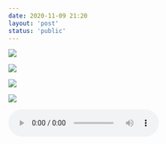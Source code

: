 ```yaml
---
date: 2020-11-09 21:20
layout: 'post'
status: 'public'
---
```


![](https://data-hz-pds.teambition.net/5fb360b822a1152c92044f8a9cc093a5d896e89b%2F5fb360b8b06a8476738848bf8e187297c173eb8a?Expires=1605605671&OSSAccessKeyId=LTAIsE5mAn2F493Q&Signature=9u%2BWcXfp5%2BOAhROf03%2F3E2%2FNff4%3D&x-oss-process=image%2Fresize%2Cm_lfit%2Cw_800%2Ch_600%2Climit_1)

![](https://data-hz-pds.teambition.net/5fb3748cb3bed1c47fa443c5a8724cba68afea24%2F5fb3748c2c0de8b6a6f649679665ba11900f7471?Expires=1605610740&OSSAccessKeyId=LTAIsE5mAn2F493Q&Signature=z%2FpAKtGK2wFg2dm2s2kFwQ6u%2BdI%3D&x-oss-process=image%2Fresize%2Cm_lfit%2Cw_800%2Ch_600%2Climit_1)

![](https://data-hz-pds.teambition.net/5fb37471fd93870475ea467d88341d8d218010b3%2F5fb374717385d58df8114d749495200286b4ee51?Expires=1605610740&OSSAccessKeyId=LTAIsE5mAn2F493Q&Signature=Xt5Ncwex5Zo3q6MVObPgNE59dXg%3D&x-oss-process=image%2Fresize%2Cm_lfit%2Cw_800%2Ch_600%2Climit_1)

![](https://data-hz-pds.teambition.net/5fb37471caa46b738c5540feaf1e967b7363ef24%2F5fb37471c19c5214747542d4885f5c8f0275ccca?Expires=1605610740&OSSAccessKeyId=LTAIsE5mAn2F493Q&Signature=URGGghdyw4knWt84nmy4wgUC%2FJI%3D&x-oss-process=image%2Fresize%2Cm_lfit%2Cw_800%2Ch_600%2Climit_1)

<audio src="https://data-hz-pds.teambition.net/5fb376cd3cc590075f33487f87c1f4cf7af47c64%2F5fb376cd9a9fec5cb20545338d41216ac56c0bbf?Expires=1605611304&OSSAccessKeyId=LTAIsE5mAn2F493Q&Signature=KcpnvTRixNGVfPYI%2BPgdurdcRUA%3D" autoplay loop controls></audio>

